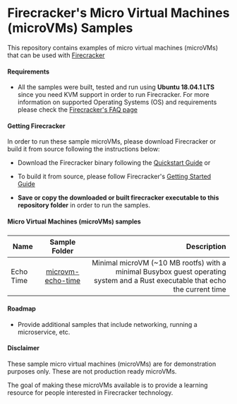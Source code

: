 # Firecracker's Micro Virtual Machines (microVMs) Samples

This repository contains examples of micro virtual machines (microVMs) that can be used with <a href="https://github.com/firecracker-microvm/firecracker" target="_blank">Firecracker</a>

#### Requirements

- All the samples were built, tested and run using __Ubuntu 18.04.1 LTS__ since you need KVM support in order to run Firecracker. For more information on supported Operating Systems (OS) and requirements please check the [Firecracker's FAQ page](https://github.com/firecracker-microvm/firecracker/blob/master/FAQ.md#what-operating-systems-are-supported-by-firecracker)

#### Getting Firecracker

In order to run these sample microVMs, please download Firecracker or build it from source following the instructions below:

- Download the Firecracker binary following the <a href="https://github.com/firecracker-microvm/firecracker/blob/master/docs/getting-started.md#getting-the-firecracker-binary" target="_blank">Quickstart Guide</a> or

- To build it from source, please follow Firecracker's <a href="https://github.com/firecracker-microvm/firecracker#getting-started" target="_blank">Getting Started Guide</a>

- **Save or copy the downloaded or built firecracker executable to this repository folder** in order to run the samples.


#### Micro Virtual Machines (microVMs) samples

##### 

| Name      | Sample Folder           | Description  |
| ------------- |:-------------:| -----------:|
| Echo Time     | [microvm-echo-time](./microvm-echo-time) | Minimal microVM (~10 MB rootfs) with a minimal Busybox guest operating system and a Rust executable that echo the current time|

#### Roadmap

- Provide additional samples that include networking, running a microservice, etc.

#### Disclaimer

These sample micro virtual machines (microVMs) are for demonstration purposes only. These are not production ready microVMs. 

The goal of making these microVMs available is to provide a learning resource for people interested in Firecracker technology.